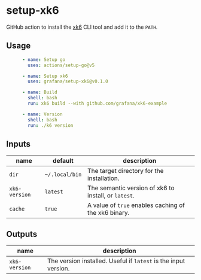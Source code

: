 # setup-xk6

GitHub action to install the [xk6](https://github.com/grafana/xk6) CLI tool and add it to the `PATH`.

## Usage

```yaml
      - name: Setup go
        uses: actions/setup-go@v5

      - name: Setup xk6
        uses: grafana/setup-xk6@v0.1.0

      - name: Build
        shell: bash
        run: xk6 build --with github.com/grafana/xk6-example

      - name: Version
        shell: bash
        run: ./k6 version
```

## Inputs

name          | default        | description
--------------|----------------|-------------
`dir`         | `~/.local/bin` | The target directory for the installation.
`xk6-version` | `latest`       | The semantic version of xk6 to install, or `latest`.
`cache`       | `true`         | A value of `true` enables caching of the xk6 binary.

## Outputs

name          | description
--------------|-------------
`xk6-version` | The version installed. Useful if `latest` is the input version.
